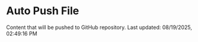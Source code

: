 # Auto Push File

Content that will be pushed to GitHub repository.
Last updated: 08/19/2025, 02:49:16 PM